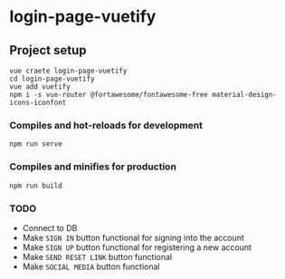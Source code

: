 # login-page-vuetify

## Project setup

```
vue craete login-page-vuetify
cd login-page-vuetify
vue add vuetify
npm i -s vue-router @fortawesome/fontawesome-free material-design-icons-iconfont
```

### Compiles and hot-reloads for development

```
npm run serve
```

### Compiles and minifies for production

```
npm run build
```

### TODO

- Connect to DB
- Make `SIGN IN` button functional for signing into the account
- Make `SIGN UP` button functional for registering a new account
- Make `SEND RESET LINK` button functional
- Make `SOCIAL MEDIA` button functional
